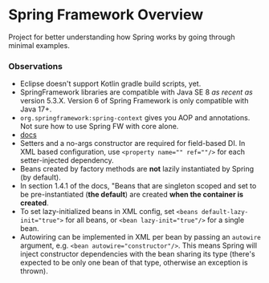 # Spring Framework Overview  

Project for better understanding how Spring works by going through minimal examples.  

### Observations

- Eclipse doesn't support Kotlin gradle build scripts, yet.
- SpringFramework libraries are compatible with Java SE 8 _as recent as_ version 5.3.X. Version 6 of Spring Framework is only compatible with Java 17+.
- `org.springframework:spring-context` gives you AOP and annotations. Not sure how to use Spring FW with core alone.
- [docs](https://docs.spring.io/spring-framework/docs/5.3.24/reference/html/)
- Setters and a no-args constructor are required for field-based DI. In XML based configuration, use `<property name="" ref=""/>` for each setter-injected dependency.
- Beans created by factory methods are **not** lazily instantiated by Spring (by default).
- In section 1.4.1 of the docs, "Beans that are singleton scoped and set to be pre-instantiated (**the default**) are created **when the container is created**.  
- To set lazy-initialized beans in XML config, set `<beans default-lazy-init="true">` for all beans, or `<bean lazy-init="true"/>` for a single bean.
- Autowiring can be implemented in XML per bean by passing an `autowire` argument, e.g. `<bean autowire="constructor"/>`. This means Spring will inject constructor dependencies with the bean sharing its type (there's expected to be only one bean of that type, otherwise an exception is thrown).
